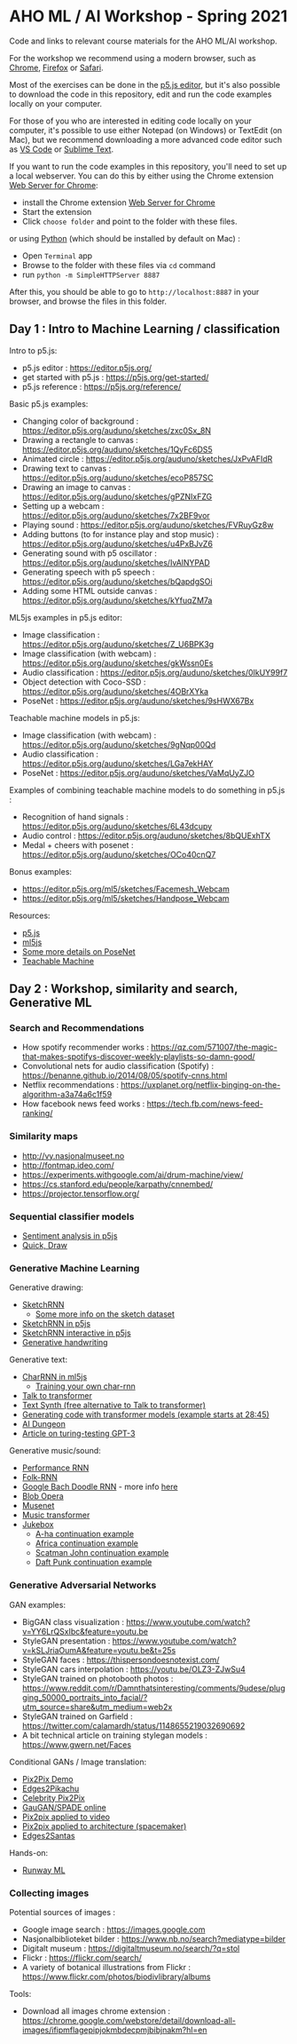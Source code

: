 AHO ML / AI Workshop - Spring 2021
==================================

Code and links to relevant course materials for the AHO ML/AI workshop.

For the workshop we recommend using a modern browser, such as [Chrome](https://www.google.com/chrome/), [Firefox](https://www.mozilla.org/en-US/firefox/new/) or [Safari](https://www.apple.com/safari/).

Most of the exercises can be done in the [p5.js editor](https://editor.p5js.org/), but it's also possible to download the code in this repository, edit and run the code examples locally on your computer.

For those of you who are interested in editing code locally on your computer, it's possible to use either Notepad (on Windows) or TextEdit (on Mac), but we recommend downloading a more advanced code editor such as [VS Code](https://code.visualstudio.com/) or [Sublime Text](https://www.sublimetext.com/).

If you want to run the code examples in this repository, you'll need to set up a local webserver. You can do this by either using the Chrome extension [Web Server for Chrome](https://chrome.google.com/webstore/detail/web-server-for-chrome/ofhbbkphhbklhfoeikjpcbhemlocgigb?hl=en):

* install the Chrome extension [Web Server for Chrome](https://chrome.google.com/webstore/detail/web-server-for-chrome/ofhbbkphhbklhfoeikjpcbhemlocgigb?hl=en)
* Start the extension
* Click `choose folder` and point to the folder with these files.

or using [Python](https://www.python.org/) (which should be installed by default on Mac) :

* Open `Terminal` app
* Browse to the folder with these files via `cd` command
* run `python -m SimpleHTTPServer 8887`

After this, you should be able to go to `http://localhost:8887` in your browser, and browse the files in this folder.

## Day 1 : Intro to Machine Learning / classification

Intro to p5.js:
* p5.js editor : https://editor.p5js.org/
* get started with p5.js : https://p5js.org/get-started/
* p5.js reference : https://p5js.org/reference/

Basic p5.js examples:
* Changing color of background : https://editor.p5js.org/auduno/sketches/zxc0Sx_8N
* Drawing a rectangle to canvas : https://editor.p5js.org/auduno/sketches/1QyFc6DS5
* Animated circle : https://editor.p5js.org/auduno/sketches/JxPvAFIdR
* Drawing text to canvas : https://editor.p5js.org/auduno/sketches/ecoP857SC
* Drawing an image to canvas : https://editor.p5js.org/auduno/sketches/gPZNIxFZG
* Setting up a webcam : https://editor.p5js.org/auduno/sketches/7x2BF9vor
* Playing sound : https://editor.p5js.org/auduno/sketches/FVRuyGz8w
* Adding buttons (to for instance play and stop music) : https://editor.p5js.org/auduno/sketches/u4PxBJvZ6
* Generating sound with p5 oscillator : https://editor.p5js.org/auduno/sketches/IvAlNYPAD
* Generating speech with p5 speech : https://editor.p5js.org/auduno/sketches/bQapdgSOi
* Adding some HTML outside canvas : https://editor.p5js.org/auduno/sketches/kYfuqZM7a

ML5js examples in p5.js editor:
* Image classification : https://editor.p5js.org/auduno/sketches/Z_U6BPK3g
* Image classification (with webcam) : https://editor.p5js.org/auduno/sketches/gkWssn0Es
* Audio classification : https://editor.p5js.org/auduno/sketches/0IkUY99f7
* Object detection with Coco-SSD : https://editor.p5js.org/auduno/sketches/4OBrXYka
* PoseNet : https://editor.p5js.org/auduno/sketches/9sHWX67Bx

Teachable machine models in p5.js:
* Image classification (with webcam) : https://editor.p5js.org/auduno/sketches/9gNqp00Qd
* Audio classification : https://editor.p5js.org/auduno/sketches/LGa7ekHAY
* PoseNet : https://editor.p5js.org/auduno/sketches/VaMqUyZJO

Examples of combining teachable machine models to do something in p5.js :
* Recognition of hand signals : https://editor.p5js.org/auduno/sketches/6L43dcupy
* Audio control : https://editor.p5js.org/auduno/sketches/8bQUExhTX
* Medal + cheers with posenet : https://editor.p5js.org/auduno/sketches/OCo40cnQ7

Bonus examples:
* https://editor.p5js.org/ml5/sketches/Facemesh_Webcam
* https://editor.p5js.org/ml5/sketches/Handpose_Webcam

Resources:
* [p5.js](https://p5js.org/)
* [ml5js](https://ml5js.org/)
* [Some more details on PoseNet](https://medium.com/tensorflow/real-time-human-pose-estimation-in-the-browser-with-tensorflow-js-7dd0bc881cd5)
* [Teachable Machine](https://teachablemachine.withgoogle.com)

## Day 2 : Workshop, similarity and search, Generative ML

### Search and Recommendations

* How spotify recommender works : https://qz.com/571007/the-magic-that-makes-spotifys-discover-weekly-playlists-so-damn-good/
* Convolutional nets for audio classification (Spotify) : https://benanne.github.io/2014/08/05/spotify-cnns.html
* Netflix recommendations : https://uxplanet.org/netflix-binging-on-the-algorithm-a3a74a6c1f59
* How facebook news feed works : https://tech.fb.com/news-feed-ranking/

### Similarity maps

* http://vy.nasjonalmuseet.no
* http://fontmap.ideo.com/
* https://experiments.withgoogle.com/ai/drum-machine/view/
* https://cs.stanford.edu/people/karpathy/cnnembed/
* https://projector.tensorflow.org/

### Sequential classifier models
* [Sentiment analysis in p5js](https://editor.p5js.org/ml5/sketches/Sentiment_Interactive)
* [Quick, Draw](https://quickdraw.withgoogle.com/)

### Generative Machine Learning

Generative drawing:
* [SketchRNN](https://magenta.tensorflow.org/assets/sketch_rnn_demo/index.html)
    * [Some more info on the sketch dataset](https://www.blog.google/technology/ai/quick-draw-one-billion-drawings-around-world/)
* [SketchRNN in p5js](https://editor.p5js.org/ml5/sketches/SketchRNN_basic)
* [SketchRNN interactive in p5js](https://editor.p5js.org/ml5/sketches/SketchRNN_interactive)
* [Generative handwriting](https://distill.pub/2016/handwriting/)

Generative text:
* [CharRNN in ml5js](https://ml5js.org/reference/api-charRNN/)
    * [Training your own char-rnn](https://github.com/ml5js/training-charRNN)
* [Talk to transformer](https://talktotransformer.com/)
* [Text Synth (free alternative to Talk to transformer)](https://bellard.org/textsynth/)
* [Generating code with transformer models (example starts at 28:45)](https://twitter.com/i/broadcasts/1OyKAYWPRrWKb)
* [AI Dungeon](https://play.aidungeon.io/main/landing)
* [Article on turing-testing GPT-3](https://lacker.io/ai/2020/07/06/giving-gpt-3-a-turing-test.html)

Generative music/sound:
* [Performance RNN](https://magenta.tensorflow.org/demos/performance_rnn/index.html)
* [Folk-RNN](https://folkrnn.org/)
* [Google Bach Doodle RNN](https://www.google.com/doodles/celebrating-johann-sebastian-bach) - more info [here](https://magenta.tensorflow.org/coconet)
* [Blob Opera](https://artsandculture.google.com/experiment/blob-opera/AAHWrq360NcGbw?hl=en)
* [Musenet](https://openai.com/blog/musenet/)
* [Music transformer](https://magenta.tensorflow.org/music-transformer)
* [Jukebox](https://openai.com/blog/jukebox/)
    * [A-ha continuation example](https://www.youtube.com/watch?v=uSWTSML9hwY)
    * [Africa continuation example](https://www.youtube.com/watch?v=ZTgWIBT7lr4)
    * [Scatman John continuation example](https://www.youtube.com/watch?v=swoaYZ2btt0)
    * [Daft Punk continuation example](https://www.youtube.com/watch?v=R7n8VO3Rpuo)

### Generative Adversarial Networks

GAN examples:
* BigGAN class visualization : https://www.youtube.com/watch?v=YY6LrQSxIbc&feature=youtu.be
* StyleGAN presentation : https://www.youtube.com/watch?v=kSLJriaOumA&feature=youtu.be&t=25s
* StyleGAN faces : https://thispersondoesnotexist.com/
* StyleGAN cars interpolation : https://youtu.be/OLZ3-ZJwSu4
* StyleGAN trained on photobooth photos : https://www.reddit.com/r/Damnthatsinteresting/comments/9udese/plugging_50000_portraits_into_facial/?utm_source=share&utm_medium=web2x
* StyleGAN trained on Garfield : https://twitter.com/calamardh/status/1148655219032690692
* A bit technical article on training stylegan models : https://www.gwern.net/Faces

Conditional GANs / Image translation:
* [Pix2Pix Demo](https://affinelayer.com/pixsrv/)
* [Edges2Pikachu](https://yining1023.github.io/pix2pix_tensorflowjs_lite/)
* [Celebrity Pix2Pix](https://zaidalyafeai.github.io/pix2pix/celeb.html)
* [GauGAN/SPADE online](https://nvlabs.github.io/SPADE/demo.html)
* [Pix2pix applied to video](https://vimeo.com/260612034)
* [Pix2pix applied to architecture (spacemaker)](https://towardsdatascience.com/ai-architecture-f9d78c6958e0)
* [Edges2Santas](https://auduno.com/pix2pix_tensorflowjs_lite/)

Hands-on:
* [Runway ML](https://runwayml.com/)

### Collecting images

Potential sources of images :
* Google image search : https://images.google.com
* Nasjonalbiblioteket bilder : https://www.nb.no/search?mediatype=bilder
* Digitalt museum : https://digitaltmuseum.no/search/?q=stol
* Flickr : https://flickr.com/search/
* A variety of botanical illustrations from Flickr : https://www.flickr.com/photos/biodivlibrary/albums

Tools:
* Download all images chrome extension : https://chrome.google.com/webstore/detail/download-all-images/ifipmflagepipjokmbdecpmjbibjnakm?hl=en